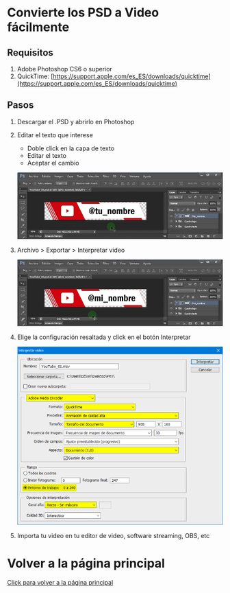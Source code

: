 # Convierte los PSD a Video fácilmente

## Requisitos

1. Adobe Photoshop CS6 o superior
2. QuickTime: [https://support.apple.com/es_ES/downloads/quicktime](https://support.apple.com/es_ES/downloads/quicktime)

## Pasos

1. Descargar el .PSD y abrirlo en Photoshop

2. Editar el texto que interese

   - Doble click en la capa de texto
   - Editar el texto
   - Aceptar el cambio

   ![edit_your_name.gif](edit_your_name.gif)

3. Archivo > Exportar > Interpretar video

   ![export_as_video.gif](export_as_video.gif)

4. Elige la configuración resaltada y click en el botón Interpretar

   ![config_alpha_mov.png](config_alpha_mov.png)

5. Importa tu video en tu editor de video, software streaming, OBS, etc

# Volver a la página principal

[Click para volver a la página principal](../)
